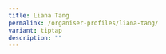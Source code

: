```yaml
---
title: Liana Tang
permalink: /organiser-profiles/liana-tang/
variant: tiptap
description: ""
---
```

